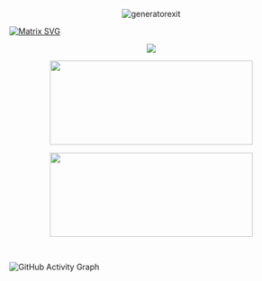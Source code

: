 <p align="center">
<img src="https://profile-counter.glitch.me/{generatorexit}/count.svg" alt="generatorexit"/>
</p>


[![Matrix SVG](https://raw.githubusercontent.com/rodrigograca31/rodrigograca31/master/matrix.svg)](https://www.youtube.com/watch?v=SDkAGkd4NLc) 


<p align="center">
  <img src="https://readme-typing-svg.herokuapp.com?font=Roboto+Mono&color=%2300FF00&size=27&center=true&vCenter=true&width=450&height=45&lines=generatorexit">
</p>


<p align="center">
  <a href="https://github.com/generatorexit/mksec">
    <img align="center" width="360" height="150" src="https://github-readme-stats.vercel.app/api/pin/?username=generatorexit&repo=mksec&border_radius=0&title_color=00ff00&text_color=00ff00&icon_color=00ff00&border_color=00ff00&bg_color=000000" />
  </a>
</p>


<p align="center">
  <span><img align="center" width="360" height="150" src="https://github-readme-stats.vercel.app/api/top-langs/?username=generatorexit&&repo=mksec&border_radius=0&title_color=00ff00&text_color=00ff00&icon_color=00ff00&border_color=00ff00&bg_color=000000&layout=compact&langs_count=15&show_owner=1" /></span>
</p>



<br>


![GitHub Activity Graph](https://activity-graph.herokuapp.com/graph?username=generatorexit&bg_color=000000&color=00ff00&line=00ff00&point=00ff00&hide_border=true) 
<br>
